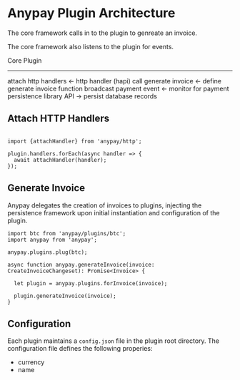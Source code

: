 # Anypay Plugin Architecture

The core framework calls in to the plugin to genreate an invoice.

The core framework also listens to the plugin for events.

Core                            Plugin
----                            ------
attach http handlers            <- http handler (hapi)
call generate invoice           <- define generate invoice function
broadcast payment event         <- monitor for payment
persistence library API         -> persist database records

## Attach HTTP Handlers

```

import {attachHandler} from 'anypay/http';

plugin.handlers.forEach(async handler => {
  await attachHandler(handler);
});

```
## Generate Invoice

Anypay delegates the creation of invoices to plugins, injecting the
persistence framework upon initial instantiation and configuration
of the plugin.

```
import btc from 'anypay/plugins/btc';
import anypay from 'anypay';

anypay.plugins.plug(btc);

async function anypay.generateInvoice(invoice: CreateInvoiceChangeset): Promise<Invoice> {

  let plugin = anypay.plugins.forInvoice(invoice);

  plugin.generateInvoice(invoice);
}
```

## Configuration

Each plugin maintains a `config.json` file in the plugin root directory. The configuration
file defines the following properies:

- currency
- name

